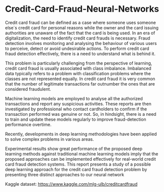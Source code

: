 # Credit-Card-Fraud-Neural-Networks

Credit card fraud can be defined as a case where someone uses someone else´s credit card for personal reasons while the owner and the card issuing authorities are unaware of the fact that the card is being used. In an era of digitalization, the need to identify credit card frauds is necessary. Fraud detection involves monitoring and analysing the behaviour of various users to perceive, detect or avoid undesirable actions. To perform credit card fraud detection effectively, there is a need to understand what is behind it.

This problem is particularly challenging from the perspective of learning, credit card fraud is usually associated with class imbalance. Imbalanced data typically refers to a problem with classification problems where the classes are not represented equally. In credit card fraud it is very common that the number of legitimate transactions far outnumber the ones that are considered fraudulent.

Machine learning models are employed to analyse all the authorized transactions and report any suspicious activities. These reports are then investigated by professional who contact cardholders to confirm if the transaction performed was genuine or not. So, in hindsight, there is a need to train and update these models regularly to improve fraud-detection performance overtime.

Recently, developments in deep learning methodologies have been applied to solve complex problems in various areas. 

Experimental results show great performance of the proposed deep learning methods against traditional machine learning models imply that the proposed approaches can be implemented effectively for real-world credit card fraud detection systems.
This report presents a study of a possible deep learning approach for the credit card fraud detection problem by presenting three distinct approaches to our neural network

Kaggle dataset: https://www.kaggle.com/mlg-ulb/creditcardfraud
